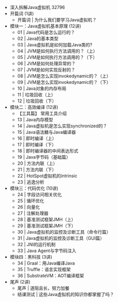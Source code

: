 - 深入拆解Java虚拟机 32796
- 开篇词 (1讲)
	- 开篇词 | 为什么我们要学习Java虚拟机？
- 模块一：Java虚拟机基本原理 (12讲)
	- 01 | Java代码是怎么运行的？
	- 02 | Java的基本类型
	- 03 | Java虚拟机是如何加载Java类的?
	- 04 | JVM是如何执行方法调用的？（上）
	- 05 | JVM是如何执行方法调用的？（下）
	- 06 | JVM是如何处理异常的？
	- 07 | JVM是如何实现反射的？
	- 08 | JVM是怎么实现invokedynamic的？（上）
	- 09 | JVM是怎么实现invokedynamic的？（下）
	- 10 | Java对象的内存布局
	- 11 | 垃圾回收（上）
	- 12 | 垃圾回收（下）
- 模块二：高效编译 (12讲)
	- 【工具篇】 常用工具介绍
	- 13 | Java内存模型
	- 14 | Java虚拟机是怎么实现synchronized的？
	- 15 | Java语法糖与Java编译器
	- 16 | 即时编译（上）
	- 17 | 即时编译（下）
	- 18 | 即时编译器的中间表达形式
	- 19 | Java字节码（基础篇）
	- 20 | 方法内联（上）
	- 21 | 方法内联（下）
	- 22 | HotSpot虚拟机的intrinsic
	- 23 | 逃逸分析
- 模块三：代码优化 (10讲)
	- 24 | 字段访问相关优化
	- 25 | 循环优化
	- 26 | 向量化
	- 27 | 注解处理器
	- 28 | 基准测试框架JMH（上）
	- 29 | 基准测试框架JMH（下）
	- 30 | Java虚拟机的监控及诊断工具（命令行篇）
	- 31 | Java虚拟机的监控及诊断工具（GUI篇）
	- 32 | JNI的运行机制
	- 33 | Java Agent与字节码注入
- 模块四：黑科技 (3讲)
	- 34 | Graal：用Java编译Java
	- 35 | Truffle：语言实现框架
	- 36 | SubstrateVM：AOT编译框架
- 尾声 (2讲)
	- 尾声 | 道阻且长，努力加餐
	- 结课测试 | 这些Java虚拟机的知识你都掌握了吗？
